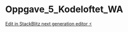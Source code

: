 # Oppgave_5_Kodeloftet_WA

[Edit in StackBlitz next generation editor ⚡️](https://stackblitz.com/~/github.com/WalleSP/Oppgave_5_Kodeloftet_WA)